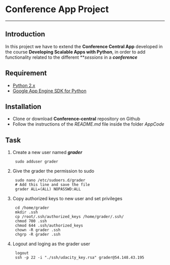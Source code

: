 # Conference App Project

---

## Introduction

In this project we have to extend the **Conference Central App** developed in the course **Developing Scalable Apps with Python**,
in order to add functionality related to the different ***sessions* in a ***conference***

## Requirement

* [Python 2.x](https://www.python.org/downloads/)
* [Google App Engine SDK for Python](https://cloud.google.com/appengine/downloads)

## Installation

* Clone or download **Conference-central** repository on Github
* Follow the instructions of the *README.md* file inside the folder *AppCode*

## Task

1. Create a new user named ***grader***

        sudo adduser grader
2. Give the grader the permission to sudo

        sudo nano /etc/sudoers.d/grader
        # Add this line and save the file
        grader ALL=(ALL) NOPASSWD:ALL
3. Copy authorized keys to new user and set privileges

        cd /home/grader
        mkdir .ssh
        cp /root/.ssh/authorized_keys /home/grader/.ssh/
        chmod 700 .ssh
        chmod 644 .ssh/authorized_keys
        chown -R grader .ssh
        chgrp -R grader .ssh
4. Logout and loging as the grader user

        logout
        ssh -p 22 -i "./ssh/udacity_key.rsa" grader@54.148.43.195
       
        

